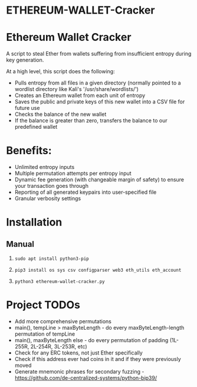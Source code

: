 # ETHEREUM-WALLET-Cracker

# Ethereum Wallet Cracker


A script to steal Ether from wallets suffering from insufficient entropy during key generation.

At a high level, this script does the following:
*	Pulls entropy from all files in a given directory (normally pointed to a wordlist directory like Kali's '/usr/share/wordlists/')
*	Creates an Ethereum wallet from each unit of entropy
*	Saves the public and private keys of this new wallet into a CSV file for future use
* Checks the balance of the new wallet
* If the balance is greater than zero, transfers the balance to our predefined wallet

# Benefits:
* Unlimited entropy inputs
*	Multiple permutation attempts per entropy input
* Dynamic fee generation (with changeable margin of safety) to ensure your transaction goes through
* Reporting of all generated keypairs into user-specified file
* Granular verbosity settings

# Installation
## Manual
1) ```sudo apt install python3-pip```

2) ```pip3 install os sys csv configparser web3 eth_utils eth_account```

3) ```python3 ethereum-wallet-cracker.py```

# Project TODOs
*	Add more comprehensive permutations
   * main(), tempLine > maxByteLength - do every maxByteLength-length permutation of tempLine
   * main(), maxByteLength else - do every permutation of padding (1L-255R, 2L-254R, 3L-253R, etc)
*	Check for any ERC tokens, not just Ether specifically
* Check if this address ever had coins in it and if they were previously moved
*	Generate mnemonic phrases for secondary fuzzing - https://github.com/de-centralized-systems/python-bip39/

